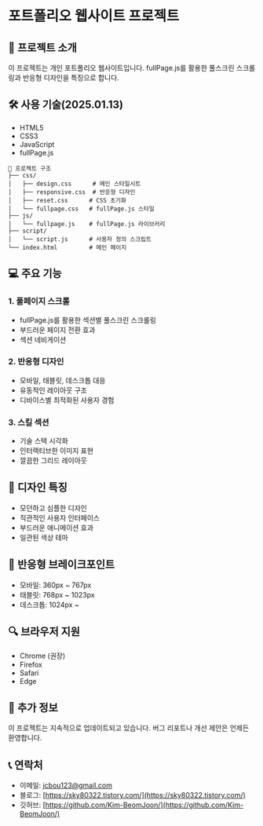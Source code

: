 # 포트폴리오 웹사이트 프로젝트

## 📝 프로젝트 소개
이 프로젝트는 개인 포트폴리오 웹사이트입니다. fullPage.js를 활용한 풀스크린 스크롤링과 반응형 디자인을 특징으로 합니다.

## 🛠 사용 기술(2025.01.13)
- HTML5
- CSS3
- JavaScript
- fullPage.js

```
📁 프로젝트 구조
├── css/
│   ├── design.css      # 메인 스타일시트
│   ├── responsive.css  # 반응형 디자인
│   ├── reset.css      # CSS 초기화
│   └── fullpage.css   # fullPage.js 스타일
├── js/
│   └── fullpage.js    # fullPage.js 라이브러리
├── script/
│   └── script.js      # 사용자 정의 스크립트
└── index.html         # 메인 페이지
```


## 💻 주요 기능

### 1. 풀페이지 스크롤
- fullPage.js를 활용한 섹션별 풀스크린 스크롤링
- 부드러운 페이지 전환 효과
- 섹션 네비게이션

### 2. 반응형 디자인
- 모바일, 태블릿, 데스크톱 대응
- 유동적인 레이아웃 구조
- 디바이스별 최적화된 사용자 경험

### 3. 스킬 섹션
- 기술 스택 시각화
- 인터랙티브한 이미지 표현
- 깔끔한 그리드 레이아웃

## 🎨 디자인 특징
- 모던하고 심플한 디자인
- 직관적인 사용자 인터페이스
- 부드러운 애니메이션 효과
- 일관된 색상 테마

## 📱 반응형 브레이크포인트
- 모바일: 360px ~ 767px
- 태블릿: 768px ~ 1023px
- 데스크톱: 1024px ~

## 🔍 브라우저 지원
- Chrome (권장)
- Firefox
- Safari
- Edge

## 📌 추가 정보
이 프로젝트는 지속적으로 업데이트되고 있습니다. 버그 리포트나 개선 제안은 언제든 환영합니다.

## 📞 연락처
- 이메일: jcbou123@gmail.com
- 블로그: [https://sky80322.tistory.com/](https://sky80322.tistory.com/)
- 깃허브: [https://github.com/Kim-BeomJoon/](https://github.com/Kim-BeomJoon/) 

